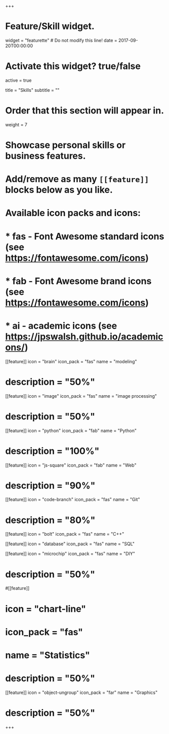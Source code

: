 +++
# Feature/Skill widget.
widget = "featurette"  # Do not modify this line!
date = 2017-09-20T00:00:00

# Activate this widget? true/false
active = true

title = "Skills"
subtitle = ""

# Order that this section will appear in.
weight = 7

# Showcase personal skills or business features.
#
# Add/remove as many `[[feature]]` blocks below as you like.
#
# Available icon packs and icons:
# * fas - Font Awesome standard icons (see https://fontawesome.com/icons)
# * fab - Font Awesome brand icons (see https://fontawesome.com/icons)
# * ai - academic icons (see https://jpswalsh.github.io/academicons/)


[[feature]]
  icon = "brain"
  icon_pack = "fas"
  name = "modeling"
#  description = "50%"

[[feature]]
  icon = "image"
  icon_pack = "fas"
  name = "image processing"
#  description = "50%"


[[feature]]
  icon = "python"
  icon_pack = "fab"
  name = "Python"
#  description = "100%"

[[feature]]
  icon = "js-square"
  icon_pack = "fab"
  name = "Web"
#  description = "90%"

[[feature]]
  icon = "code-branch"
  icon_pack = "fas"
  name = "Git"
#  description = "80%"

[[feature]]
  icon = "bolt"
  icon_pack = "fas"
  name = "C++"

[[feature]]
  icon = "database"
  icon_pack = "fas"
  name = "SQL"


[[feature]]
  icon = "microchip"
  icon_pack = "fas"
  name = "DIY"
#  description = "50%"

#[[feature]]
#  icon = "chart-line"
#  icon_pack = "fas"
#  name = "Statistics"
#  description = "50%"  

[[feature]]
  icon = "object-ungroup"
  icon_pack = "far"
  name = "Graphics"
# description = "50%"
+++

